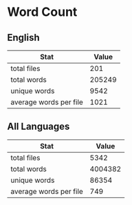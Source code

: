 # Word Count

## English

Stat | Value
---- | -----
total files | 201
total words | 205249
unique words | 9542
average words per file | 1021

## All Languages

Stat | Value
---- | -----
total files | 5342
total words | 4004382
unique words | 86354
average words per file | 749
